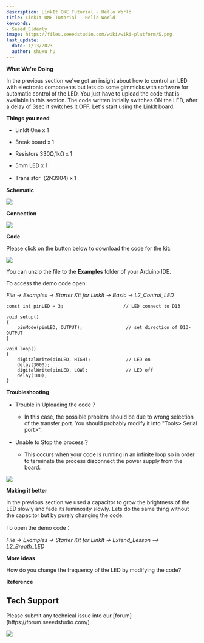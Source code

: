 ```yaml
---
description: LinkIt ONE Tutorial - Hello World
title: LinkIt ONE Tutorial - Hello World
keywords:
- Seeed_Elderly
image: https://files.seeedstudio.com/wiki/wiki-platform/S.png
last_update:
  date: 1/13/2023
  author: shuxu hu
---
```


**What We're Doing**

In the previous section we've got an insight about how to control an LED with electronic components but lets do some gimmicks with software for automatic control of the LED. You just have to upload the code that is available in this section. The code written initially switches ON the LED, after a delay of 3sec it switches it OFF. Let's start using the LinkIt board.

**Things you need**

*   LinkIt One x 1

*   Break board x 1

*   Resistors 330Ω,1kΩ x 1

*   5mm LED x 1

*   Transistor（2N3904) x 1

**Schematic**

![](https://files.seeedstudio.com/wiki/LinkIt_ONE_Tutorial-Hello_World/img/LinkItONE_Kit_1_1.jpg)

**Connection**

![](https://files.seeedstudio.com/wiki/LinkIt_ONE_Tutorial-Hello_World/img/LinkItONE_Kit_1_2.png)

**Code**

Please click on the button below to download the code for the kit:

[![](https://files.seeedstudio.com/wiki/LinkIt_ONE_Tutorial-Hello_World/img/Code_sidekick_linkit.png)](https://github.com/Seeed-Studio/Sidekick_Basic_Kit_for_LinkIt)

You can unzip the file to the **Examples** folder of your Arduino IDE.

To access the demo code open:

_File -&gt; Examples -&gt; Starter Kit for LinkIt -&gt; Basic -&gt; L2_Control_LED_
```
const int pinLED = 3;                      // LED connect to D13

void setup()
{
    pinMode(pinLED, OUTPUT);                // set direction of D13-OUTPUT
}

void loop()
{
    digitalWrite(pinLED, HIGH);             // LED on
    delay(3000);
    digitalWrite(pinLED, LOW);              // LED off
    delay(100);
}
```

**Troubleshooting**

*   Trouble in Uploading the code？

    *   In this case, the possible problem should be due to wrong selection of the transfer port. You should probably modify it into "Tools&gt; Serial port&gt;".

*   Unable to Stop the process？

    *   This occurs when your code is running in an infinite loop so in order to terminate the process  disconnect the power supply from the board.

![](https://files.seeedstudio.com/wiki/LinkIt_ONE_Tutorial-Hello_World/img/LinkItONE_Kit_2_3.jpg)

**Making it better**

In the previous section we used a capacitor to grow the brightness of the LED slowly and fade its luminosity slowly. Lets do the same thing without the capacitor but by purely changing the code.

To open the demo code：

_File -&gt; Examples -&gt; Starter Kit for LinkIt -&gt; Extend_Lesson –&gt; L2_Breath_LED_

**More ideas**

How do you change the frequency of the LED by modifying the code?

**Reference**

<!-- *   [The Basics](/LinkIt_ONE_Tutorial-The_Basics)

*   [Hello World](/LinkIt_ONE_Tutorial-Hello_World)

*   [Push Button](/LinkIt_ONE_Tutorial-Push_Button)

*   [Marquee](/LinkIt_ONE_Tutorial-Marquee)

*   [Colorful World](/LinkIt_ONE_Tutorial-Colorful_World)

*   [Analog Interface](/LinkIt_ONE_Tutorial-Analog_Interface)

*   [Mini Servo](/LinkIt-ONE-Tutorial---Mini-Servo)

*   [Light Sensor](/LinkIt_ONE_Tutorial-Light-Sensor)

*   [SMS Control the LED](/LinkIt_ONE_Tutorial-SMS_control_the_LED)

*   [Get Temperature with Webpage](/LinkIt_ONE_Tutorial-Get_temperature_with_Webpage) -->

## Tech Support
<div>
  Please submit any technical issue into our [forum](https://forum.seeedstudio.com/). <br /><p style={{textAlign: 'center'}}><a href="https://www.seeedstudio.com/act-4.html?utm_source=wiki&utm_medium=wikibanner&utm_campaign=newproducts" target="_blank"><img src="https://files.seeedstudio.com/wiki/Wiki_Banner/new_product.jpg" /></a></p>
</div>
